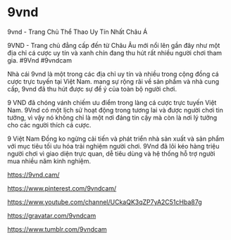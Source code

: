 # 9vnd

9vnd - Trang Chủ Thể Thao Uy Tín Nhất Châu Á

9VND - Trang chủ đẳng cấp đến từ Châu Âu mới nổi lên gần đây như một địa chỉ cá cược uy tín và xanh chín đang thu hút rất nhiều người chơi tham gia. #9Vnd #9vndcam

Nhà cái 9vnd là một trong các địa chỉ uy tín và nhiều trong cộng đồng cá cược trực tuyến tại Việt Nam. mang sự rộng rãi về sản phẩm và nhà cung cấp, 9vnd đã thu hút được sự để ý của toàn bộ người chơi.

9 VND đã chóng vánh chiếm ưu điểm trong làng cá cược trực tuyến Việt Nam. 9Vnd có một lịch sử hoạt động trong tương lai và được người chơi tin tưởng, vì vậy nó không chỉ là một nơi đáng tin cậy mà còn là nơi lý tưởng cho các người thích cá cược.

9 Việt Nam Đồng ko ngừng cải tiến và phát triển nhà sản xuất và sản phẩm với mục tiêu tối ưu hóa trải nghiệm người chơi. 9Vnd đã lôi kéo hàng triệu người chơi vì giao diện trực quan, dễ tiêu dùng và hệ thống hỗ trợ người mua nhiều năm kinh nghiệm.

https://9vnd.cam/

https://www.pinterest.com/9vndcam/

https://www.youtube.com/channel/UCkaQK3qZP7yA2C51cHba87g

https://gravatar.com/9vndcam

https://www.tumblr.com/9vndcam
